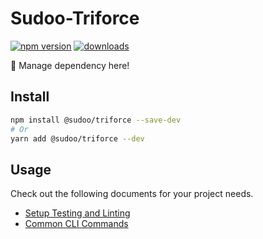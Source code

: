 # Sudoo-Triforce

[![npm version](https://badge.fury.io/js/%40sudoo%2Ftriforce.svg)](https://www.npmjs.com/package/@sudoo/triforce)
[![downloads](https://img.shields.io/npm/dm/@sudoo/triforce.svg)](https://www.npmjs.com/package/@sudoo/triforce)

:triangular_ruler: Manage dependency here!

## Install

```sh
npm install @sudoo/triforce --save-dev
# Or
yarn add @sudoo/triforce --dev
```

## Usage

Check out the following documents for your project needs.

-   [Setup Testing and Linting](./setup.md)
-   [Common CLI Commands](./command.md)
